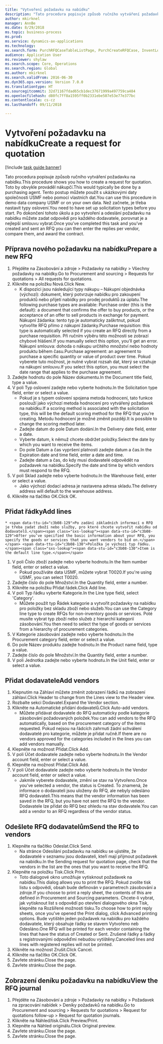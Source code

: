 ```yaml
--- 
title: "Vytvoření požadavku na nabídku"
description: "Tato procedura popisuje způsob ručního vytváření požadavku na nabídku."
author: mkirknel
manager: AnnBe
ms.date: 8/29/2018
ms.topic: business-process
ms.prod: 
ms.service: dynamics-ax-applications
ms.technology: 
ms.search.form: PurchRFQCaseTableListPage, PurchCreateRFQCase, InventLocationIdLookup, PurchRFQCaseTable, InventItemIdLookupSimple, EcoResCategorySingleLookup, UnitOfMeasureLookup, PurchRFQEditLines, PurchRFQEditLinesPrintOptions, VendRFQJournal, SrsReportViewerForm
audience: Application User
ms.reviewer: shylaw
ms.search.scope: Core, Operations
ms.search.region: Global
ms.author: mkirknel
ms.search.validFrom: 2016-06-30
ms.dyn365.ops.version: Version 7.0.0
ms.translationtype: HT
ms.sourcegitcommit: 32d71167fdad65cb1dec37671999a497759ca484
ms.openlocfilehash: d80fc7ff8a1595ff0b2331ebe507e53e77e377bc
ms.contentlocale: cs-cz
ms.lasthandoff: 09/11/2018

---
```

# <a name="create-a-request-for-quotation"></a><span data-ttu-id="c3b08-103">Vytvoření požadavku na nabídku</span><span class="sxs-lookup"><span data-stu-id="c3b08-103">Create a request for quotation</span></span>

[!include [task guide banner](../../includes/task-guide-banner.md)]

<span data-ttu-id="c3b08-104">Tato procedura popisuje způsob ručního vytváření požadavku na nabídku.</span><span class="sxs-lookup"><span data-stu-id="c3b08-104">This procedure shows you how to create a request for quotation.</span></span> <span data-ttu-id="c3b08-105">Toto by obvykle prováděl nákupčí.</span><span class="sxs-lookup"><span data-stu-id="c3b08-105">This would typically be done by a purchasing agent.</span></span> <span data-ttu-id="c3b08-106">Tento postup můžete použít s ukázkovými daty společnosti USMF nebo pomocí vlastních dat.</span><span class="sxs-lookup"><span data-stu-id="c3b08-106">You can use this procedure in demo data company USMF or on your own data.</span></span> <span data-ttu-id="c3b08-107">Než začnete, je třeba nastavit typy oslovení.</span><span class="sxs-lookup"><span data-stu-id="c3b08-107">You need to have set up solicitation types before you start.</span></span> <span data-ttu-id="c3b08-108">Po dokončení tohoto úkolu a po vytvoření a odeslání požadavku na nabídku můžete zadat odpovědí pro každého dodavatele, porovnat je a nejlepší smlouvu vybrat.</span><span class="sxs-lookup"><span data-stu-id="c3b08-108">Once you’ve completed this task and you’ve created and sent an RFQ you can then enter the replies per vendor, compare them, and award the contract.</span></span>


## <a name="prepare-a-new-rfq"></a><span data-ttu-id="c3b08-109">Příprava nového požadavku na nabídku</span><span class="sxs-lookup"><span data-stu-id="c3b08-109">Prepare a new RFQ</span></span>
1. <span data-ttu-id="c3b08-110">Přejděte na Zásobování a zdroje > Požadavky na nabídky > Všechny požadavky na nabídky.</span><span class="sxs-lookup"><span data-stu-id="c3b08-110">Go to Procurement and sourcing > Requests for quotations > All requests for quotations.</span></span>
2. <span data-ttu-id="c3b08-111">Klikněte na položku Nová.</span><span class="sxs-lookup"><span data-stu-id="c3b08-111">Click New.</span></span>
    * <span data-ttu-id="c3b08-112">K dispozici jsou následující typy nákupu – Nákupní objednávka (výchozí): dokument, který potvrzuje nabídku pro zakoupení produktů nebo přijetí nabídky pro prodej produktů za úplatu.</span><span class="sxs-lookup"><span data-stu-id="c3b08-112">The following purchase types are available: Purchase order (this is the default): a document that confirms the offer to buy products, or the acceptance of an offer to sell products in exchange for payment.</span></span> <span data-ttu-id="c3b08-113">Nákupní žádanka: tento typ je automaticky zaškrtnut, pokud vytvoříte RFQ přímo z nákupní žádanky.</span><span class="sxs-lookup"><span data-stu-id="c3b08-113">Purchase requisition: this type is automatically selected if you create an RFQ directly from a purchase requisition.</span></span> <span data-ttu-id="c3b08-114">Při ručním výběru této možnosti se zobrazí chybové hlášení.</span><span class="sxs-lookup"><span data-stu-id="c3b08-114">If you manually select this option, you’ll get an error.</span></span> <span data-ttu-id="c3b08-115">Nákupní smlouva: dohoda o nákupu určitého množství nebo hodnoty produktu během času.</span><span class="sxs-lookup"><span data-stu-id="c3b08-115">Purchase agreement: an agreement to purchase a specific quantity or value of product over time.</span></span> <span data-ttu-id="c3b08-116">Pokud vyberete tuto možnost, je nutné vybrat rozsah dat, který se vztahuje na nákupní smlouvu.</span><span class="sxs-lookup"><span data-stu-id="c3b08-116">If you select this option, you must select the date range that applies to the purchase agreement.</span></span>  
3. <span data-ttu-id="c3b08-117">Zadejte hodnotu do pole Název dokumentu.</span><span class="sxs-lookup"><span data-stu-id="c3b08-117">In the Document title field, type a value.</span></span>
4. <span data-ttu-id="c3b08-118">V poli Typ oslovení zadejte nebo vyberte hodnotu.</span><span class="sxs-lookup"><span data-stu-id="c3b08-118">In the Solicitation type field, enter or select a value.</span></span>
    * <span data-ttu-id="c3b08-119">Pokud je s typem oslovení spojena metoda hodnocení, tato funkce poslouží jako výchozí metoda hodnocení pro vytvářený požadavek na nabídku.</span><span class="sxs-lookup"><span data-stu-id="c3b08-119">If a scoring method is associated with the solicitation type, this will be the default scoring method for the RFQ that you’re creating.</span></span> <span data-ttu-id="c3b08-120">Metodu hodnocení je možné změnit později.</span><span class="sxs-lookup"><span data-stu-id="c3b08-120">It is possible to change the scoring method later.</span></span>  
    * <span data-ttu-id="c3b08-121">Zadejte datum do pole Datum dodání.</span><span class="sxs-lookup"><span data-stu-id="c3b08-121">In the Delivery date field, enter a date.</span></span>  
    * <span data-ttu-id="c3b08-122">Vyberte datum, k němuž chcete obdržet položky.</span><span class="sxs-lookup"><span data-stu-id="c3b08-122">Select the date by which you want to receive the items.</span></span>  
    * <span data-ttu-id="c3b08-123">Do pole Datum a čas vypršení platnosti zadejte datum a čas.</span><span class="sxs-lookup"><span data-stu-id="c3b08-123">In the Expiration date and time field, enter a date and time.</span></span>  
    * <span data-ttu-id="c3b08-124">Zadejte datum a čas, do kdy musí dodavatelé odpovědět na požadavek na nabídku.</span><span class="sxs-lookup"><span data-stu-id="c3b08-124">Specify the date and time by which vendors must respond to the RFQ.</span></span>  
5. <span data-ttu-id="c3b08-125">V poli Sklad zadejte nebo vyberte hodnotu.</span><span class="sxs-lookup"><span data-stu-id="c3b08-125">In the Warehouse field, enter or select a value.</span></span>
    * <span data-ttu-id="c3b08-126">Jako výchozí dodací adresa je nastavena adresa skladu.</span><span class="sxs-lookup"><span data-stu-id="c3b08-126">The delivery address will default to the warehouse address.</span></span>  
6. <span data-ttu-id="c3b08-127">Klikněte na tlačítko OK.</span><span class="sxs-lookup"><span data-stu-id="c3b08-127">Click OK.</span></span>

## <a name="add-lines"></a><span data-ttu-id="c3b08-128">Přidat řádky</span><span class="sxs-lookup"><span data-stu-id="c3b08-128">Add lines</span></span>
    * <span data-ttu-id="c3b08-129">Po zadání základních informací o RFQ je třeba zadat zboží nebo služby, pro které chcete vytvořit nabídku od dodavatelů.</span><span class="sxs-lookup"><span data-stu-id="c3b08-129">After you’ve specified the basic information about your RFQ, you specify the goods or services that you want vendors to bid on.</span></span> <span data-ttu-id="c3b08-130">Položka je výchozí typ řádku.</span><span class="sxs-lookup"><span data-stu-id="c3b08-130">Item is the default line type.</span></span>   
1. <span data-ttu-id="c3b08-131">V poli Číslo zboží zadejte nebo vyberte hodnotu.</span><span class="sxs-lookup"><span data-stu-id="c3b08-131">In the Item number field, enter or select a value.</span></span>
    * <span data-ttu-id="c3b08-132">Pokud používáte data USMF, můžete vybrat T0020.</span><span class="sxs-lookup"><span data-stu-id="c3b08-132">If you're using USMF, you can select T0020.</span></span>  
2. <span data-ttu-id="c3b08-133">Zadejte číslo do pole Množství.</span><span class="sxs-lookup"><span data-stu-id="c3b08-133">In the Quantity field, enter a number.</span></span>
3. <span data-ttu-id="c3b08-134">Klikněte na položku Přidat řádek.</span><span class="sxs-lookup"><span data-stu-id="c3b08-134">Click Add line.</span></span>
4. <span data-ttu-id="c3b08-135">V poli Typ řádku vyberte Kategorie.</span><span class="sxs-lookup"><span data-stu-id="c3b08-135">In the Line type field, select 'Category'.</span></span>
    * <span data-ttu-id="c3b08-136">Můžete použít typ Řádek kategorie a vytvořit požadavky na nabídku pro položky bez skladu zboží nebo služeb.</span><span class="sxs-lookup"><span data-stu-id="c3b08-136">You can use the Category line type to create RFQs for non-inventory goods or services.</span></span> <span data-ttu-id="c3b08-137">Poté musíte vybrat typ zboží nebo služeb z hierarchií kategorií zásobování.</span><span class="sxs-lookup"><span data-stu-id="c3b08-137">You then need to select the type of goods or services from a hierarchy of procurement categories.</span></span>  
5. <span data-ttu-id="c3b08-138">V Kategorie zásobování zadejte nebo vyberte hodnotu.</span><span class="sxs-lookup"><span data-stu-id="c3b08-138">In the Procurement category field, enter or select a value.</span></span>
6. <span data-ttu-id="c3b08-139">Do pole Název produktu zadejte hodnotu.</span><span class="sxs-lookup"><span data-stu-id="c3b08-139">In the Product name field, type a value.</span></span>
7. <span data-ttu-id="c3b08-140">Zadejte číslo do pole Množství.</span><span class="sxs-lookup"><span data-stu-id="c3b08-140">In the Quantity field, enter a number.</span></span>
8. <span data-ttu-id="c3b08-141">V poli Jednotka zadejte nebo vyberte hodnotu.</span><span class="sxs-lookup"><span data-stu-id="c3b08-141">In the Unit field, enter or select a value.</span></span>

## <a name="add-vendors"></a><span data-ttu-id="c3b08-142">Přidat dodavatele</span><span class="sxs-lookup"><span data-stu-id="c3b08-142">Add vendors</span></span>
1. <span data-ttu-id="c3b08-143">Klepnutím na Záhlaví můžete změnit zobrazení řádků na zobrazení záhlaví.</span><span class="sxs-lookup"><span data-stu-id="c3b08-143">Click Header to change from the Lines view to the Header view.</span></span> 
2. <span data-ttu-id="c3b08-144">Rozbalte sekci Dodavatel.</span><span class="sxs-lookup"><span data-stu-id="c3b08-144">Expand the Vendor section.</span></span>
3. <span data-ttu-id="c3b08-145">Klikněte na Automatické přidání dodavatelů.</span><span class="sxs-lookup"><span data-stu-id="c3b08-145">Click Auto-add vendors.</span></span>
    * <span data-ttu-id="c3b08-146">Můžete přidávat dodavatele do RFQ automaticky podle kategorie zásobování požadovaných položek.</span><span class="sxs-lookup"><span data-stu-id="c3b08-146">You can add vendors to the RFQ automatically, based on the procurement category of the items requested.</span></span> <span data-ttu-id="c3b08-147">Pokud nejsou na řádcích zahrnuti žádní schválení dodavatelé pro kategorie, můžete je přidat ručně.</span><span class="sxs-lookup"><span data-stu-id="c3b08-147">If there are no vendors approved for the categories included in the lines you can add vendors manually.</span></span>  
4. <span data-ttu-id="c3b08-148">Klepněte na možnost Přidat.</span><span class="sxs-lookup"><span data-stu-id="c3b08-148">Click Add.</span></span>
5. <span data-ttu-id="c3b08-149">V poli Účet dodavatele zadejte nebo vyberte hodnotu.</span><span class="sxs-lookup"><span data-stu-id="c3b08-149">In the Vendor account field, enter or select a value.</span></span>
6. <span data-ttu-id="c3b08-150">Klepněte na možnost Přidat.</span><span class="sxs-lookup"><span data-stu-id="c3b08-150">Click Add.</span></span>
7. <span data-ttu-id="c3b08-151">V poli Účet dodavatele zadejte nebo vyberte hodnotu.</span><span class="sxs-lookup"><span data-stu-id="c3b08-151">In the Vendor account field, enter or select a value.</span></span>
    * <span data-ttu-id="c3b08-152">Jakmile vyberete dodavatele, změní se stav na Vytvořeno.</span><span class="sxs-lookup"><span data-stu-id="c3b08-152">Once you’ve selected a vendor, the status is Created.</span></span> <span data-ttu-id="c3b08-153">To znamená, že informace o dodavateli jsou uloženy do RFQ, ale nebyly odesláno RFQ dodavateli.</span><span class="sxs-lookup"><span data-stu-id="c3b08-153">This means that the vendor information has been saved in the RFQ, but you have not sent the RFQ to the vendor.</span></span> <span data-ttu-id="c3b08-154">Dodavatele lze přidat do RFQ bez ohledu na stav dodavatele.</span><span class="sxs-lookup"><span data-stu-id="c3b08-154">You can add a vendor to an RFQ regardless of the vendor status.</span></span>  

## <a name="send-the-rfq-to-vendors"></a><span data-ttu-id="c3b08-155">Odešlete RFQ dodavatelům</span><span class="sxs-lookup"><span data-stu-id="c3b08-155">Send the RFQ to vendors</span></span>
1. <span data-ttu-id="c3b08-156">Klepněte na tlačítko Odeslat.</span><span class="sxs-lookup"><span data-stu-id="c3b08-156">Click Send.</span></span>
    * <span data-ttu-id="c3b08-157">Na stránce Odesílání požadavku na nabídku se ujistěte, že dodavatelé v seznamu jsou dodavateli, kteří mají přijmout požadavek na nabídku.</span><span class="sxs-lookup"><span data-stu-id="c3b08-157">In the Sending request for quotation page, check that the vendors in the list are the ones that you want to receive the RFQ.</span></span>  
2. <span data-ttu-id="c3b08-158">Klepněte na položku Tisk.</span><span class="sxs-lookup"><span data-stu-id="c3b08-158">Click Print.</span></span>
    * <span data-ttu-id="c3b08-159">Toto dialogové okno umožňuje vytisknout požadavek na nabídku.</span><span class="sxs-lookup"><span data-stu-id="c3b08-159">This dialog allows you to print the RFQ.</span></span> <span data-ttu-id="c3b08-160">Pokud zvolíte tisk listu s odpovědí, obsah bude definován v parametrech zásobování a zdroje.</span><span class="sxs-lookup"><span data-stu-id="c3b08-160">If you choose to print a reply sheet, the contents of this are defined in Procurement and Sourcing parameters.</span></span> <span data-ttu-id="c3b08-161">Chcete-li vybrat, jak vytisknout list s odpovědí po otevření dialogového okna Tisk, klepněte na Rozšířené možnosti tisku.</span><span class="sxs-lookup"><span data-stu-id="c3b08-161">To choose how to print reply sheets, once you’ve opened the Print dialog, click Advanced printing options.</span></span> <span data-ttu-id="c3b08-162">Bude vytištěn jeden požadavek na nabídku pro každého dodavatele, který obsahuje řádky se stavem Vytvořeno neb Odesláno.</span><span class="sxs-lookup"><span data-stu-id="c3b08-162">One RFQ will be printed for each vendor containing the lines that have the status of Created or Sent.</span></span> <span data-ttu-id="c3b08-163">Zrušené řádky a řádky s registrovanými odpověďmi nebudou vytištěny.</span><span class="sxs-lookup"><span data-stu-id="c3b08-163">Canceled lines and lines with registered replies will not be printed.</span></span>   
3. <span data-ttu-id="c3b08-164">Klikněte na možnost Zrušit.</span><span class="sxs-lookup"><span data-stu-id="c3b08-164">Click Cancel.</span></span>
4. <span data-ttu-id="c3b08-165">Klikněte na tlačítko OK.</span><span class="sxs-lookup"><span data-stu-id="c3b08-165">Click OK.</span></span>
5. <span data-ttu-id="c3b08-166">Zavřete stránku.</span><span class="sxs-lookup"><span data-stu-id="c3b08-166">Close the page.</span></span>
6. <span data-ttu-id="c3b08-167">Zavřete stránku.</span><span class="sxs-lookup"><span data-stu-id="c3b08-167">Close the page.</span></span>

## <a name="view-the-rfq-journal"></a><span data-ttu-id="c3b08-168">Zobrazení deníku požadavku na nabídku</span><span class="sxs-lookup"><span data-stu-id="c3b08-168">View the RFQ journal</span></span>
1. <span data-ttu-id="c3b08-169">Přejděte na Zásobování a zdroje > Požadavky na nabídky > Požadavek na zpracování nabídek > Deníky požadavků na nabídku.</span><span class="sxs-lookup"><span data-stu-id="c3b08-169">Go to Procurement and sourcing > Requests for quotations > Request for quotations follow-up > Request for quotation journals.</span></span>
2. <span data-ttu-id="c3b08-170">Klikněte na Náhled/tisk.</span><span class="sxs-lookup"><span data-stu-id="c3b08-170">Click Preview/Print.</span></span>
3. <span data-ttu-id="c3b08-171">Klepněte na Náhled originálu.</span><span class="sxs-lookup"><span data-stu-id="c3b08-171">Click Original preview.</span></span>
4. <span data-ttu-id="c3b08-172">Zavřete stránku.</span><span class="sxs-lookup"><span data-stu-id="c3b08-172">Close the page.</span></span>
5. <span data-ttu-id="c3b08-173">Zavřete stránku.</span><span class="sxs-lookup"><span data-stu-id="c3b08-173">Close the page.</span></span>


